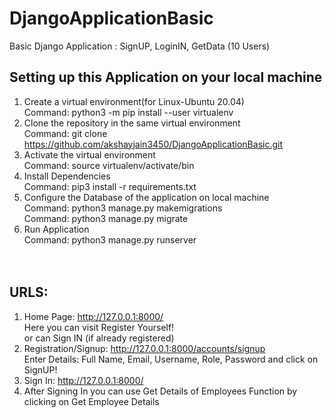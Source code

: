 # DjangoApplicationBasic
Basic Django Application : SignUP, LoginIN, GetData (10 Users)

## Setting up this Application on your local machine
 1. Create a virtual environment(for Linux-Ubuntu 20.04) <br />
 Command: python3 -m pip install --user virtualenv <br />
 2. Clone the repository in the same virtual environment <br />
 Command: git clone https://github.com/akshayjain3450/DjangoApplicationBasic.git <br />
 3. Activate the virtual environment <br />
 Command: source virtualenv/activate/bin <br />
 4. Install Dependencies <br />
 Command: pip3 install -r requirements.txt <br />
 5. Configure the Database of the application on local machine <br />
 Command: python3 manage.py makemigrations <br />
 Command: python3 manage.py migrate <br />
 6. Run Application <br />
 Command: python3 manage.py runserver <br />
<br /> <br />

## URLS:
1. Home Page: http://127.0.0.1:8000/ <br />
Here you can visit Register Yourself! <br /> or can Sign IN (if already registered) <br />
2. Registration/Signup: http://127.0.0.1:8000/accounts/signup <br /> 
Enter Details: Full Name, Email, Username, Role, Password and click on SignUP! <br />
3. Sign In: http://127.0.0.1:8000/ <br />
4. After Signing In you can use Get Details of Employees Function by clicking on Get Employee Details <br />